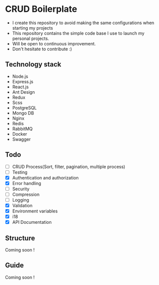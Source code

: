 # CRUD Boilerplate

 - I create this repository to avoid making the same configurations when starting my projects
 - This repository contains the simple code base I use to launch my personal projects.
 - Will be open to continuous improvement.
 -  Don't hesitate to contribute :)

## Technology stack

- Node.js
- Express.js
- React.js
- Ant Design
- Redux
- Scss
- PostgreSQL
- Mongo DB
- Nginx
- Redis
- RabbitMQ
- Docker
- Swagger

## Todo

- [ ] CRUD Process(Sort, filter, pagination, multiple process)
- [ ] Testing
- [x] Authentication and authorization
- [x] Error handling
- [ ] Security
- [ ] Compression
- [ ] Logging
- [x] Validation
- [x] Environment variables
- [x] i18
- [x] API Documentation

## Structure
Coming soon !

## Guide
Coming soon !
